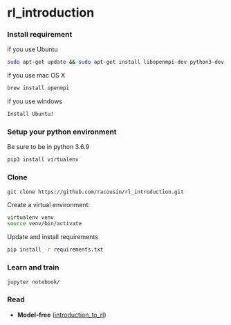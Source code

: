 # rl_introduction

### Install requirement


if you use Ubuntu
```bash
sudo apt-get update && sudo apt-get install libopenmpi-dev python3-dev zlib1g-dev
```

if you use mac OS X
```bash
brew install openmpi
```

if you use windows
```bash
Install Ubuntu!
```

### Setup your python environment
Be sure to be in python 3.6.9

```bash
pip3 install virtualenv
```
### Clone
```
git clone https://github.com/racousin/rl_introduction.git
```
Create a virtual environment:

```bash
virtualenv venv
source venv/bin/activate
```

Update and install requirements
```bash
pip install -r requirements.txt
```

### Learn and train

```bash
jupyter notebook/
```
### Read

- **Model-free** ([introduction_to_rl](introduction_to_rl.pdf))
